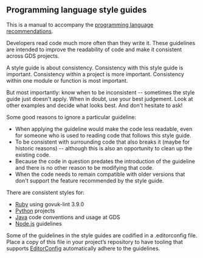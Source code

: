 ## Programming language style guides

This is a manual to accompany the
[programming language recommendations](#programming-languages).

Developers read code much more often than they write it. These guidelines
are intended to improve the readability of code and make it consistent
across GDS projects.

A style guide is about consistency. Consistency with this style guide is
important. Consistency within a project is more important. Consistency within
one module or function is most important.

But most importantly: know when to be inconsistent -- sometimes the style guide
just doesn't apply. When in doubt, use your best judgement. Look at other
examples and decide what looks best. And don't hesitate to ask!

Some good reasons to ignore a particular guideline:

- When applying the guideline would make the code less readable, even for
  someone who is used to reading code that follows this style guide.
- To be consistent with surrounding code that also breaks it (maybe for
  historic reasons) -- although this is also an opportunity to clean up the
  existing code.
- Because the code in question predates the introduction of the guideline and
  there is no other reason to be modifying that code.
- When the code needs to remain compatible with older versions that
  don't support the feature recommended by the style guide.

There are consistent styles for:

- [Ruby](#ruby) using govuk-lint 3.9.0
- [Python](#python) projects
- [Java](#java) code conventions and usage at GDS
- [Node.js](#node-js) guidelines

Some of the guidelines in the style guides are codified in a
.editorconfig file. Place a copy of this
file in your project’s repository to have tooling that supports
[EditorConfig](http://editorconfig.org/) automatically adhere to the
guidelines.
